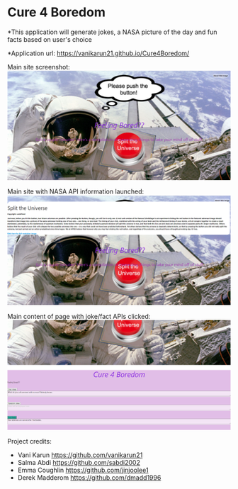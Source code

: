 # Cure 4 Boredom
*This application will generate jokes, a NASA picture of the day and fun facts based on user's choice


*Application url:  https://vanikarun21.github.io/Cure4Boredom/

Main site screenshot:
![Main site](https://raw.githubusercontent.com/jinjoolee1/boredom-project/main/Screenshot%201%20for%20project.png)

Main site with NASA API information launched:
![With NASA API launched](https://raw.githubusercontent.com/jinjoolee1/boredom-project/main/Screenshot%202%20for%20project.png)

Main content of page with joke/fact APIs clicked:
![Screenshot 3](https://raw.githubusercontent.com/jinjoolee1/boredom-project/main/Screenshot%203%20for%20project.png)

Project credits: 
* Vani Karun https://github.com/vanikarun21 
* Salma Abdi https://github.com/sabdi2002
* Emma Coughlin https://github.com/jinjoolee1
* Derek Madderom https://github.com/dmadd1996
